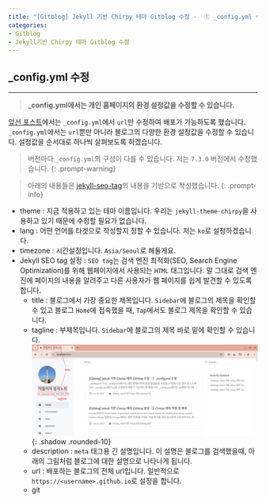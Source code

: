```yaml
---
title: "[Gitblog] Jekyll 기반 Chirpy 테마 Gitblog 수정 -  ① _config.yml 수정"
categories:
- Gitblog
- Jekyll기반 Chirpy 테마 Gitblog 수정
---
```


## **_config.yml 수정**
---

> **_config.yml에서는 개인 홈페이지의 환경 설정값을 수정할 수 있습니다.**

[앞선 포스트](../gitblog-gen-2/)에서는 `_config.yml`에서 `url`만 수정하여 배포가 가능하도록 했습니다. `_config.yml`에서는 `url`뿐만 아니라 블로그의 다양한 환경 설정값을 수정할 수 있습니다. 설정값을 순서대로 하나씩 살펴보도록 하겠습니다.

> 버전마다 `_config.yml`의 구성이 다를 수 있습니다. 저는 `7.3.0` 버전에서 수정했습니다.
{: .prompt-warning}

> 아래의 내용들은 [jekyll-seo-tag](https://github.com/jekyll/jekyll-seo-tag/blob/master/docs/usage.md)의 내용을 기반으로 작성했습니다.
{: .prompt-info}

- theme
: 지금 적용하고 있는 테마 이름입니다. 우리는 `jekyll-theme-chirpy`을 사용하고 있기 때문에 수정할 필요가 없습니다.
- lang
: 어떤 언어를 타겟으로 작성할지 정할 수 있습니다. 저는 `ko`로 설정하겠습니다.
- timezone
: 시간설정입니다. `Asia/Seoul`로 해둘게요.
- Jekyll SEO tag 설정
: `SEO tag`는 검색 엔진 최적화(SEO, Search Engine Optimization)를 위해 웹페이지에서 사용되는 `HTML` 태그입니다. 말 그대로 검색 엔진에 페이지의 내용을 알려주고 다른 사용자가 웹 페이지를 쉽게 발견할 수 있도록 합니다.
	- title
	: 블로그에서 가장 중요한 제목입니다. `Sidebar`에 블로그의 제목을 확인할 수 있고 블로그 `Home`에 접속했을 때,  `Tap`에서도 블로그 제목을 확인할 수 있습니다.
	- tagline
	: 부제목입니다. `Sidebar`에 블로그의 제목 바로 밑에 확인할 수 있습니다.
	![1](/assets/img/2025-06-16-gitblog-mod-1/1.png){: .shadow .rounded-10}
	- description
	: `meta` 태그용 긴 설명입니다. 이 설명은 블로그를 검색했을때, 아래의 그림처럼 블로그에 대한 설명으로 나타나게 됩니다.
	- url
	: 배포하는 블로그의 전체 url입니다. 일반적으로 `https://<username>.github.io`로 설정을 합니다.
	- git
